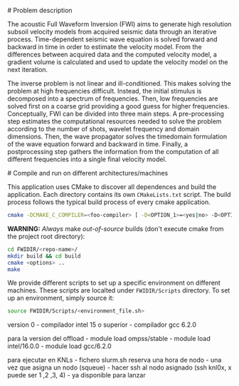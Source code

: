 # Problem description

The acoustic Full Waveform Inversion (FWI) aims to generate high resolution subsoil velocity models from acquired seismic data through an iterative process. Time-dependent seismic wave equation is solved forward and backward in time in order to estimate the velocity model. From the differences between acquired data and the computed velocity model, a gradient volume is calculated and used to update the velocity model on the next iteration.

The inverse problem is not linear and ill-conditioned. This makes solving the problem at high frequencies difficult. Instead, the initial stimulus is decomposed into a spectrum of frequencies. Then, low frequencies are solved first on a coarse grid providing a good guess for higher frequencies.
Conceptually, FWI can be divided into three main steps. A pre-processing step estimates the computational resources needed to solve the problem according to the number of shots, wavelet frequency and domain dimensions. Then, the wave propagator solves the timedomain formulation of the wave equation forward and backward in time. Finally, a postprocessing step gathers the information from the computation of all different frequencies into a single final velocity model.

# Compile and run on different architectures/machines

This application uses CMake to discover all dependences and build the application. Each directory contains its own `CMakeLists.txt` script. The build process follows the typical build process of every cmake application.

```bash
cmake -DCMAKE_C_COMPILER=<foo-compiler> [ -D<OPTION_1>=<yes|no> -D<OPTION_2>=<YES|NO> ... ]  <path-to-project-base-dir>
```

__WARNING:__ *Always* make *out-of-source* builds (don't execute cmake from the project root directory):
```bash
cd FWIDIR/<repo-name>/
mkdir build && cd build
cmake <options> ..
make
```
We provide different scripts to set up a specific environment on different machines. These scripts are localted under `FWIDIR/Scripts` directory. To set up an environment, simply source it:

```bash
source FWIDIR/Scripts/<environment_file.sh>
```


version 0
	- compilador intel 15 o superior
	- compilador gcc 6.2.0

para la version del offload
	- module load ompss/stable
	- module load intel/16.0.0
	- module load gcc/6.2.0

para ejecutar en KNLs
        - fichero slurm.sh reserva una hora de nodo
        - una vez que asigna un nodo (squeue)
        - hacer ssh al nodo asignado (ssh knl0x, x puede ser 1 ,2 ,3, 4)
        - ya disponible para lanzar
